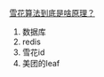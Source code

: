 [雪花算法到底是啥原理？](https://mp.weixin.qq.com/s/36iOXz2QDwH2mqETv15Mww)

1. 数据库
2. redis
3. 雪花id
4. 美团的leaf